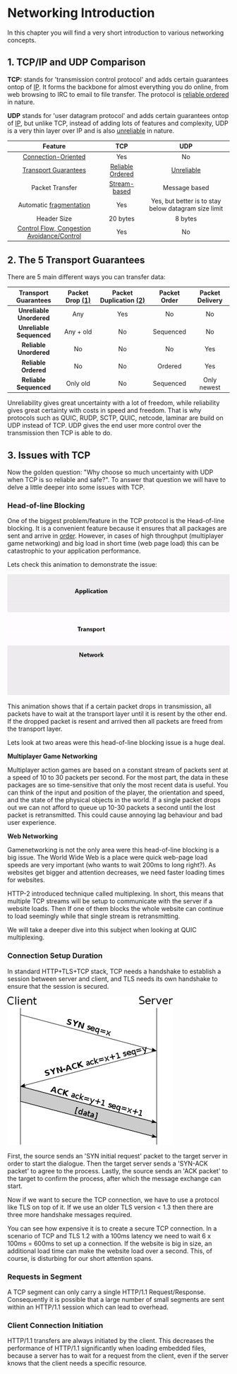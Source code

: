 # Networking Introduction

In this chapter you will find a very short introduction to various networking concepts. 

## 1. TCP/IP and UDP Comparison

**TCP:** stands for 'transmission control protocol' and adds certain guarantees ontop of [IP][3]. 
It forms the backbone for almost everything you do online, from web browsing to IRC to email to file transfer.
The protocol is [reliable ordered][guarantees] in nature.

**UDP** stands for 'user datagram protocol' and adds certain guarantees ontop of [IP][3], but unlike TCP, 
instead of adding lots of features and complexity, UDP is a very thin layer over IP and is also [unreliable][guarantees] in nature.

| Feature |  TCP  | UDP |
| :-------------: | :-------------: | :-------------: |
|  [Connection-Oriented][6]           |       Yes                      | No                       |
|  [Transport Guarantees][guarantees] | [Reliable Ordered][guarantees] | [Unreliable][guarantees] |
|  Packet Transfer                    | [Stream-based][4]              | Message based            |
|  Automatic [fragmentation][8]       | Yes                            | Yes, but better is to stay below datagram size limit |
|  Header Size                        |  20 bytes                      | 8 bytes                  |
|  [Control Flow, Congestion Avoidance/Control][5] | Yes               | No                       |                                            

## 2. The 5 Transport Guarantees

There are 5 main different ways you can transfer data:

| Transport Guarantees         | Packet Drop [(1)][1]  | Packet Duplication [(2)][2] | Packet Order | Packet Delivery |
| :-------------:              | :-------------: | :-------------: | :-------------: | :-------------:
|   **Unreliable Unordered**   |       Any       |      Yes        |     No          |   No
|   **Unreliable Sequenced**   |    Any + old    |      No         |     Sequenced   |   No
|   **Reliable Unordered**     |       No        |      No         |     No          |   Yes
|   **Reliable Ordered**       |       No        |      No         |     Ordered     |   Yes
|   **Reliable Sequenced**     |    Only old     |      No         |     Sequenced   |   Only newest

Unreliability gives great uncertainty with a lot of freedom, while reliability gives great certainty with costs in speed and freedom.
That is why protocols such as QUIC, RUDP, SCTP, QUIC, netcode, laminar are build on UDP instead of TCP. 
UDP gives the end user more control over the transmission then TCP is able to do. 

## 3. Issues with TCP 

Now the golden question: "Why choose so much uncertainty with UDP when TCP is so reliable and safe?". 
To answer that question we will have to delve a little deeper into some issues with TCP. 

### Head-of-line Blocking

One of the biggest problem/feature in the TCP protocol is the Head-of-line blocking. 
It is a convenient feature because it ensures that all packages are sent and arrive in [order][guarantees]. 
However, in cases of high throughput (multiplayer game networking) and big load in short time (web page load) this can be catastrophic to your application performance.

Lets check this animation to demonstrate the issue:

![Head of line blocking][animation] 

This animation shows that if a certain packet drops in transmission, all packets have to wait at the transport layer until it is resent by the other end.
If the dropped packet is resent and arrived then all packets are freed from the transport layer. 

Lets look at two areas were this head-of-line blocking issue is a huge deal.

**Multiplayer Game Networking**

Multiplayer action games are based on a constant stream of packets sent at a speed of 10 to 30 packets per second.
For the most part, the data in these packages are so time-sensitive that only the most recent data is useful.
You can think of the input and position of the player, the orientation and speed, and the state of the physical objects in the world.
If a single packet drops out we can not afford to queue up 10-30 packets a second until the lost packet is retransmitted. 
This could cause annoying lag behaviour and bad user experience. 

**Web Networking**

Gamenetworking is not the only area were this head-of-line blocking is a big issue.
The World Wide Web is a place were quick web-page load speeds are very important (who wants to wait 200ms to long right?).
As websites get bigger and attention decreases, we need faster loading times for websites.

HTTP-2 introduced technique called multiplexing. 
In short, this means that multiple TCP streams will be setup to communicate with the server if a website loads. 
Then If one of them blocks the whole website can continue to load seemingly while that single stream is retransmitting.

We will take a deeper dive into this subject when looking at QUIC multiplexing.
    
### Connection Setup Duration

In standard HTTP+TLS+TCP stack, TCP needs a handshake to establish a session between server and client, and TLS needs its own handshake to ensure that the session is secured.

![TCP-handshake](./images/tcp-handshake.svg.png)

First, the source sends an 'SYN initial request' packet to the target server in order to start the dialogue. 
Then the target server sends a 'SYN-ACK packet' to agree to the process.
Lastly, the source sends an 'ACK packet' to the target to confirm the process, after which the message exchange can start. 
 
Now if we want to secure the TCP connection, we have to use a protocol like TLS on top of it. 
If we use an older TLS version < 1.3 then there are three more handshake messages required.

You can see how expensive it is to create a secure TCP connection. 
In a scenario of TCP and TLS 1.2 with a 100ms latency we need to wait 6 x 100ms = 600ms to set up a connection. 
If the website is big in size, an additional load time can make the website load over a second. 
This, of course, is disturbing for our short attention spans. 

### Requests in Segment

A TCP segment can only carry a single HTTP/1.1 Request/Response. 
Consequently it is possible that a large number of small segments are sent within
an HTTP/1.1 session which can lead to overhead.

### Client Connection Initiation

HTTP/1.1 transfers are always initiated by the client. 
This decreases the performance of HTTP/1.1 significantly when loading embedded files, because a server has to
wait for a request from the client, even if the server knows
that the client needs a specific resource.


[guarantees]: #2-the-5-transport-guarantees
[animation]: ./images/hol.gif 

[1]: https://en.wikipedia.org/wiki/Packet_loss
[2]: https://observersupport.viavisolutions.com/html_doc/current/index.html#page/gigastor_hw/packet_deduplicating.html
[3]: https://nl.wikipedia.org/wiki/Internetprotocol
[4]: https://en.wikipedia.org/wiki/Stream_(computing)
[5]: https://en.wikipedia.org/wiki/TCP_congestion_control
[6]: https://en.wikipedia.org/wiki/Connection-oriented_communication
[7]: https://en.wikipedia.org/wiki/Internet_protocol_suite
[8]: https://en.wikipedia.org/wiki/IP_fragmentation